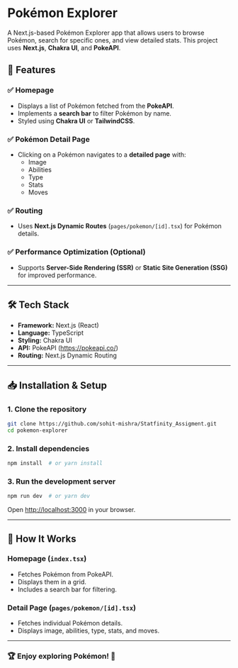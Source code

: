 # Pokémon Explorer

A Next.js-based Pokémon Explorer app that allows users to browse Pokémon, search for specific ones, and view detailed stats. This project uses **Next.js**, **Chakra UI**, and **PokeAPI**.

## 🚀 Features

### ✅ Homepage
- Displays a list of Pokémon fetched from the **PokeAPI**.
- Implements a **search bar** to filter Pokémon by name.
- Styled using **Chakra UI** or **TailwindCSS**.

### ✅ Pokémon Detail Page
- Clicking on a Pokémon navigates to a **detailed page** with:
  - Image
  - Abilities
  - Type
  - Stats
  - Moves

### ✅ Routing
- Uses **Next.js Dynamic Routes** (`pages/pokemon/[id].tsx`) for Pokémon details.

### ✅ Performance Optimization (Optional)
- Supports **Server-Side Rendering (SSR)** or **Static Site Generation (SSG)** for improved performance.

---

## 🛠️ **Tech Stack**
- **Framework:** Next.js (React)
- **Language:** TypeScript
- **Styling:** Chakra UI 
- **API:** PokeAPI (https://pokeapi.co/)
- **Routing:** Next.js Dynamic Routing

---

## 📥 **Installation & Setup**

### 1. **Clone the repository**
```sh
git clone https://github.com/sohit-mishra/Statfinity_Assigment.git
cd pokemon-explorer
```

### 2. **Install dependencies**
```sh
npm install  # or yarn install
```

### 3. **Run the development server**
```sh
npm run dev  # or yarn dev
```

Open [http://localhost:3000](http://localhost:3000) in your browser.

---

## 📌 **How It Works**

### **Homepage (`index.tsx`)**
- Fetches Pokémon from PokeAPI.
- Displays them in a grid.
- Includes a search bar for filtering.

### **Detail Page (`pages/pokemon/[id].tsx`)**
- Fetches individual Pokémon details.
- Displays image, abilities, type, stats, and moves.

---

### 🏆 Enjoy exploring Pokémon! 🎉
